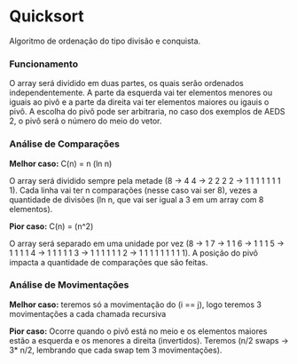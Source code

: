 # Quicksort
Algoritmo de ordenação do tipo divisão e conquista.
### Funcionamento
O array será dividido em duas partes, os quais serão ordenados independentemente. A parte da esquerda vai ter elementos menores ou iguais ao pivô e a parte da direita vai ter elementos maiores ou igauis o pivô. A escolha do pivô pode ser arbitraria, no caso dos exemplos de AEDS 2, o pivô será o número do meio do vetor.
### Análise de Comparações

**Melhor caso:** C(n) = n (ln n)

O array será dividido sempre pela metade (8 -> 4 4 -> 2 2 2 2 -> 1 1 1 1 1 1 1 1).
Cada linha vai ter n comparações (nesse caso vai ser 8), vezes a quantidade de divisões (ln n, que vai ser igual a 3 em um array com 8 elementos).

**Pior caso:** C(n) = (n^2)

O array será separado em uma unidade por vez (8 -> 1 7 -> 1 1 6 -> 1 1 1 5 -> 1 1 1 1 4 -> 1 1 1 1 1 3 -> 1 1 1 1 1 1 2 -> 1 1 1 1 1 1 1 1 1). A posição do pivô impacta a quantidade de comparações que são feitas.

 
 
 ### Análise de Movimentações
**Melhor caso:** teremos só a movimentação do (i == j), logo teremos 3 movimentações a cada chamada recursiva

**Pior caso:** Ocorre quando o pivô está no meio e os elementos maiores estão a esquerda e os menores a direita (invertidos). Teremos (n/2 swaps -> 3* n/2, lembrando que cada swap tem 3 movimentações).
 
